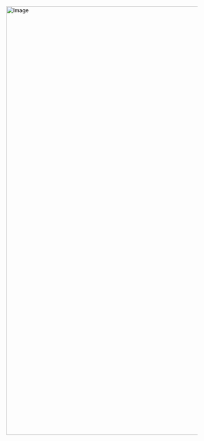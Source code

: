 <img width="997" height="1126" alt="Image" src="https://github.com/user-attachments/assets/3d6e2ec2-9cb7-45bc-9c0c-de7e3bc05cbc" />